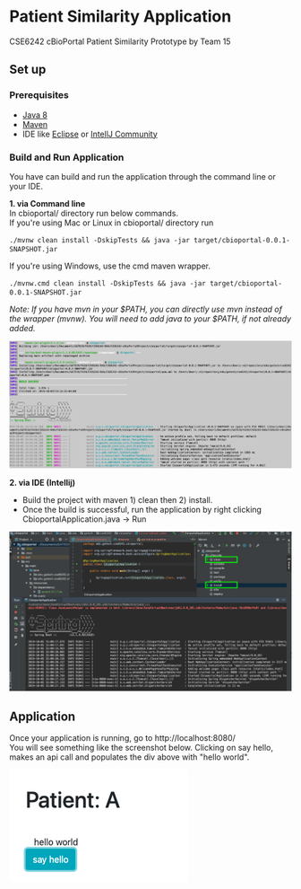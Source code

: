 # Patient Similarity Application

CSE6242 cBioPortal Patient Similarity Prototype by Team 15

## Set up

### Prerequisites
* [Java 8](https://www.java.com/en/download/help/download_options.xml)
* [Maven](https://maven.apache.org/install.html)
* IDE like [Eclipse](https://www.eclipse.org/downloads) or [IntellJ Community](https://www.jetbrains.com/idea/download)
 
### Build and Run Application

You have can build and run the application through the command line or your IDE.

**1. via Command line**  
In cbioportal/ directory run below commands.  
If you're using Mac or Linux in cbioportal/ directory run  
```
./mvnw clean install -DskipTests && java -jar target/cbioportal-0.0.1-SNAPSHOT.jar
```
If you're using Windows, use the cmd maven wrapper.
```
./mvnw.cmd clean install -DskipTests && java -jar target/cbioportal-0.0.1-SNAPSHOT.jar
```
*Note: If you have mvn in your $PATH, you can directly use mvn instead of the wrapper (mvnw).
You will need to add java to your $PATH, if not already added.*

![command line build run](readme_img/cl_build_run.png)

**2. via IDE (Intellij)**

 - Build the project with maven 1) clean then 2) install.
 - Once the build is successful, run the application by right clicking CbioportalApplication.java -> Run

![intellij build run](readme_img/intellij_build_run.png)


## Application

Once your application is running, go to http://localhost:8080/   
You will see something like the screenshot below. Clicking on say hello, makes an api call and populates the div above with "hello world".

![hello world](readme_img/hello_world.png)


